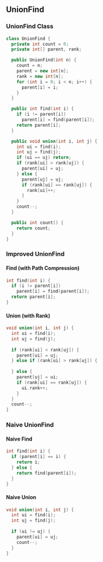 ## UnionFind

### UnionFind Class

```cpp
class UnionFind {
  private int count = 0;
  private int[] parent, rank;

  public UnionFind(int n) {
    count = n;
    parent = new int[n];
    rank = new int[n];
    for (int i = 0; i < n; i++) {
      parent[i] = i;
    }
  }

  public int find(int i) {
    if (i != parent[i])
      parent[i] = find(parent[i]);
    return parent[i];
  }

  public void union(int i, int j) {
    int ui = find(i);
    int uj = find(j);
    if (ui == uj) return;
    if (rank[ui] > rank[uj]) {
      parent[ui] = uj;
    } else {
      parent[uj] = uj;
      if (rank[ui] == rank[uj]) {
        rank[ui]++;
      }
    }
    count--;
  }

  public int count() {
    return count;
  }
}
```

### Improved UnionFind

#### Find (with Path Compression)

```cpp
int find(int i) {
  if (i != parent[i])
    parent[i] = find(parent[i]);
  return parent[i];
}
```

#### Union (with Rank)

```cpp
void union(int i, int j) {
  int ui = find(i);
  int uj = find(j);
  
  if (rank[ui] < rank[uj]) {
    parent[ui] = uj;
  } else if (rank[ui] > rank[uj]) {
    
  } else {
    parent[uj] = ui;
    if (rank[ui] == rank[uj]) {
      ui.rank++;
    }
  }
  count--;
}
```

### Naive UnionFind

#### Naive Find

```cpp
int find(int i) {
  if (parent[i] == i) {
    return i;
  } else {
    return find(parent[i]);
  }
}
```

#### Naive Union

```cpp
void union(int i, int j) {
  int ui = find(i);
  int uj = find(j);
  
  if (ui != uj) {
    parent[ui] = uj;
    count--;
  }
}
```
